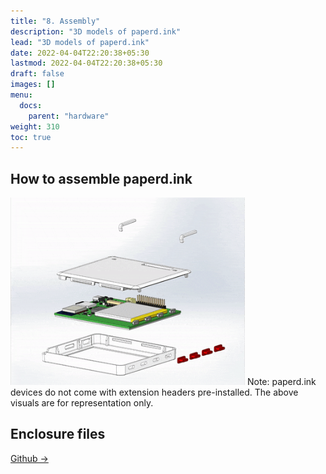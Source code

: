 ```yaml
---
title: "8. Assembly"
description: "3D models of paperd.ink"
lead: "3D models of paperd.ink"
date: 2022-04-04T22:20:38+05:30
lastmod: 2022-04-04T22:20:38+05:30
draft: false
images: []
menu:
  docs:
    parent: "hardware"
weight: 310
toc: true
---
```

## How to assemble paperd.ink
<img src="/images/paperd_ink_merlot_assembly.gif" width="375" height="300">
Note: paperd.ink devices do not come with extension headers pre-installed. The above visuals are for representation only. 

## Enclosure files
[Github →](https://github.com/paperdink/paperd.ink_enclosure)
